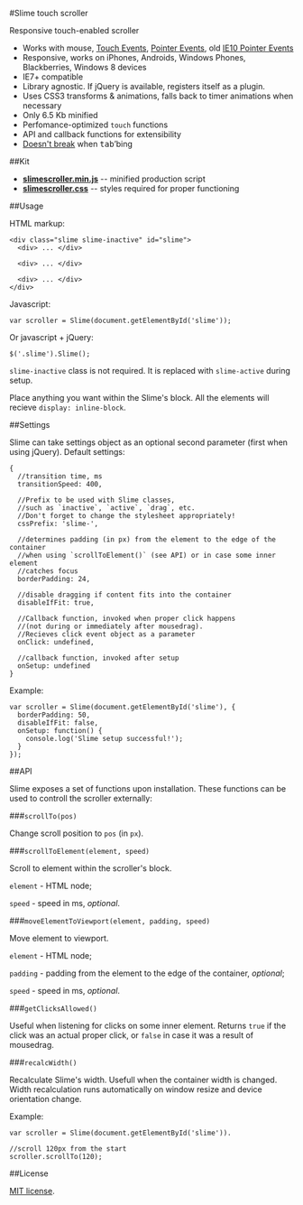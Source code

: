 #Slime touch scroller

Responsive touch-enabled scroller

- Works with mouse, [Touch Events](http://www.w3.org/TR/touch-events/), [Pointer Events](http://www.w3.org/TR/pointerevents/), old [IE10 Pointer Events](http://msdn.microsoft.com/en-us/library/ie/hh673557\(v=vs.85\).aspx)
- Responsive, works on iPhones, Androids, Windows Phones, Blackberries, Windows 8 devices
- IE7+ compatible
- Library agnostic. If jQuery is available, registers itself as a plugin.
- Uses CSS3 transforms &amp; animations, falls back to timer animations when necessary
- Only 6.5 Kb minified
- Perfomance-optimized `touch` functions
- API and callback functions for extensibility
- [Doesn't break](http://wd.dizaina.net/en/internet-maintenance/js-sliders-and-the-tab-key/) when <kbd>tab</kbd>&rsquo;bing

##Kit

- **[slimescroller.min.js](https://raw.github.com/wilddeer/SlimeScroller/master/dist/slimescroller.min.js)** -- minified production script
- **[slimescroller.css](https://raw.github.com/wilddeer/SlimeScroller/master/dist/slimescroller.css)** -- styles required for proper functioning

##Usage

HTML markup:

    <div class="slime slime-inactive" id="slime">
      <div> ... </div>

      <div> ... </div>

      <div> ... </div>
    </div>

Javascript:

    var scroller = Slime(document.getElementById('slime'));

Or javascript + jQuery:

    $('.slime').Slime();
    
`slime-inactive` class is not required. It is replaced with `slime-active` during setup.

Place anything you want within the Slime's block. All the elements will recieve `display: inline-block`.

##Settings

Slime can take settings object as an optional second parameter (first when using jQuery). Default settings:

    {
      //transition time, ms
      transitionSpeed: 400,

      //Prefix to be used with Slime classes,
      //such as `inactive`, `active`, `drag`, etc.
      //Don't forget to change the stylesheet appropriately!
      cssPrefix: 'slime-',

      //determines padding (in px) from the element to the edge of the container
      //when using `scrollToElement()` (see API) or in case some inner element
      //catches focus
      borderPadding: 24,
      
      //disable dragging if content fits into the container
      disableIfFit: true,

      //Callback function, invoked when proper click happens
      //(not during or immediately after mousedrag).
      //Recieves click event object as a parameter
      onClick: undefined,
    
      //callback function, invoked after setup
      onSetup: undefined
    }

Example:

    var scroller = Slime(document.getElementById('slime'), {
      borderPadding: 50,
      disableIfFit: false,
      onSetup: function() {
        console.log('Slime setup successful!');
      }
    });

##API

Slime exposes a set of functions upon installation. These functions can be used to controll the scroller externally:

###`scrollTo(pos)`

Change scroll position to `pos` (in `px`).

###`scrollToElement(element, speed)`

Scroll to element within the scroller's block.

`element` - HTML node;

`speed` - speed in ms, *optional*.

###`moveElementToViewport(element, padding, speed)`

Move element to viewport.

`element` - HTML node;

`padding` - padding from the element to the edge of the container, *optional*;  

`speed` - speed in ms, *optional*.

###`getClicksAllowed()`

Useful when listening for clicks on some inner element. Returns `true` if the click was an actual proper click, or `false` in case it was a result of mousedrag.

###`recalcWidth()`

Recalculate Slime's width. Usefull when the container width is changed. Width recalculation runs automatically on window resize and device orientation change.

Example:

    var scroller = Slime(document.getElementById('slime')).

    //scroll 120px from the start
    scroller.scrollTo(120);
    
##License

[MIT license](http://opensource.org/licenses/MIT).
